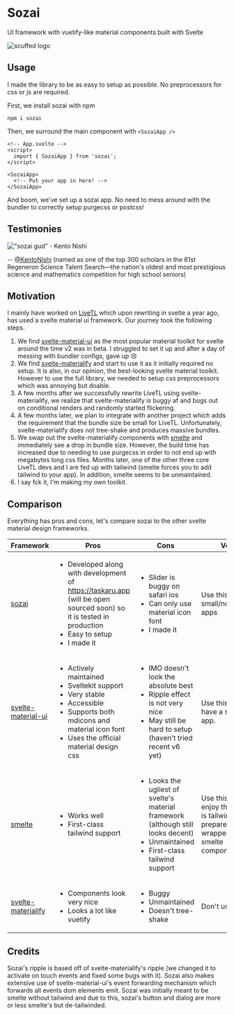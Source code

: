 # Sozai

UI framework with vuetify-like material components built with Svelte

![scuffed logo](https://user-images.githubusercontent.com/50760816/156042159-65aa794f-38bc-4cbc-9848-59063e4eeca7.png)


## Usage

I made the library to be as easy to setup as possible. No preprocessors for css or js are required.

First, we install sozai with npm

```
npm i sozai
```

Then, we surround the main component with `<SozaiApp />`

```svelte
<!-- App.svelte -->
<script>
  import { SozaiApp } from 'sozai';
</script>

<SozaiApp>
  <!-- Put your app in here! -->
</SozaiApp>
```

And boom, we've set up a sozai app. No need to mess around with the bundler to correctly setup purgecss or postcss!

## Testimonies

!["sozai gud" - Kento Nishi](https://user-images.githubusercontent.com/50760816/156039788-95cc8261-bf76-42e2-bfd7-24aee908a3f8.png)

-- [@KentoNishi](https://github.com/KentoNishi) (named as one of the top 300 scholars in the 81st Regeneron Science Talent Search—the nation's oldest and most prestigious science and mathematics competition for high school seniors)


## Motivation

I mainly have worked on [LiveTL](https://github.com/LiveTL/LiveTL) which upon rewriting in svelte a year ago, has used a svelte material ui framework. Our journey took the following steps.

1. We find [svelte-material-ui](https://github.com/hperrin/svelte-material-ui) as the most popular material toolkit for svelte around the time v2 was in beta. I struggled to set it up and after a day of messing with bundler configs, gave up 😢
2. We find [svelte-materialify](https://github.com/TheComputerM/svelte-materialify) and start to use it as it initially required no setup. It is also, in our opinion, the best-looking svelte material toolkit. However to use the full library, we needed to setup css preprocessors which was annoying but doable.
3. A few months after we successfully rewrite LiveTL using svelte-materialify, we realize that svelte-materialify is buggy af and bugs out on conditional renders and randomly started flickering.
4. A few months later, we plan to integrate with another project which adds the requirement that the bundle size be small for LiveTL. Unfortunately, svelte-materialify does not tree-shake and produces massive bundles.
5. We swap out the svelte-materialify components with [smelte](https://github.com/matyunya/smelte) and immediately see a drop in bundle size. However, the build time has increased due to needing to use purgecss in order to not end up with megabytes long css files. Months later, one of the other three core LiveTL devs and I are fed up with tailwind (smelte forces you to add tailwind to your app). In addition, smelte seems to be unmaintained.
6. I say fck it, I'm making my own toolkit.

## Comparison

Everything has pros and cons, let's compare sozai to the other svelte material design frameworks.

|Framework | Pros | Cons | Verdict |
|----------|------|------|---------|
| [sozai](https://github.com/r2dev2/sozai) | <ul><li>Developed along with development of https://taskaru.app (will be open sourced soon) so it is tested in production</li> <li>Easy to setup</li> <li>I made it</li></ul> | <ul><li>Slider is buggy on safari ios</li> <li>Can only use material icon font</li> <li>I made it</li></ul> | Use this in small/nonimportant apps |
| [svelte-material-ui](https://github.com/hperrin/svelte-material-ui) | <ul><li>Actively maintained</li> <li>Sveltekit support</li> <li>Very stable</li> <li>Accessible</li> <li>Supports both mdicons and material icon font</li> <li>Uses the official material design css</li></ul> | <ul><li>IMO doesn't look the absolute best</li> <li>Ripple effect is not very nice</li> <li>May still be hard to setup (haven't tried recent v6 yet)</li> | Use this if you have a serious app. |
| [smelte](https://github.com/matyunya/smelte) | <ul><li>Works well</li> <li>First-class tailwind support</li></ul> | <ul><li>Looks the ugliest of svelte's material framework (although still looks decent)</li> <li>Unmaintained</li> <li>First-class tailwind support</li></ul> | Use this if you enjoy the pain that is tailwind but be prepared to write wrappers around smelte components. |
| [svelte-materialify](https://github.com/TheComputerM/svelte-materialify) | <ul><li>Components look very nice</li> <li>Looks a lot like vuetify</li></ul> | <ul><li>Buggy</li> <li>Unmaintained</li> <li>Doesn't tree-shake</li></ul> | Don't use at all. |
  
 ## Credits
  
 Sozai's ripple is based off of svelte-materialify's ripple (we changed it to activate on touch events and fixed some bugs with it). Sozai also makes extensive use of svelte-material-ui's event forwarding mechanism which forwards all events dom elements emit. Sozai was initially meant to be smelte without tailwind and due to this, sozai's button and dialog are more or less smelte's but de-tailwinded.
